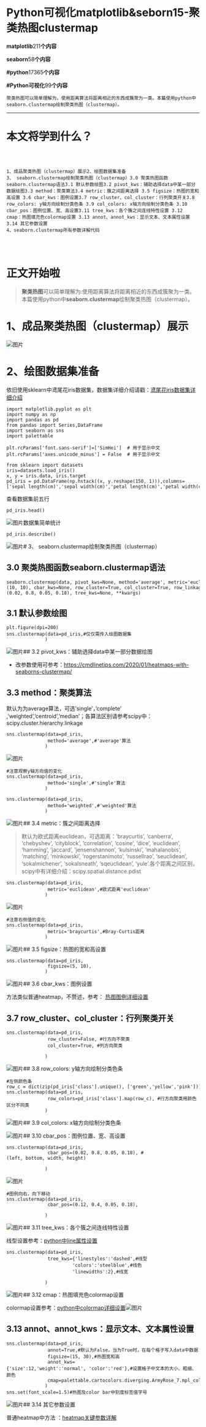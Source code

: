 # Python可视化matplotlib&seborn15-聚类热图clustermap

**matplotlib**211**个内容**

**seaborn**58**个内容**

**#python**17365**个内容**

**#Python可视化**99**个内容**

```
聚类热图可以简单理解为，使用距离算法将距离相近的东西成簇聚为一类。本篇使用python中seaborn.clustermap绘制聚类热图（clustermap）。
```

---

# ****本文将学到什么？****

<pre data-tool="mdnice编辑器" data-darkmode-color-16390650965078="rgb(163, 163, 163)" data-darkmode-original-color-16390650965078="#fff|rgb(0,0,0)"><p data-darkmode-color-16390650965078="rgb(163, 163, 163)" data-darkmode-original-color-16390650965078="#fff|rgb(0,0,0)"><br data-darkmode-color-16390650965078="rgb(163, 163, 163)" data-darkmode-original-color-16390650965078="#fff|rgb(0,0,0)"/></p><section class="code-snippet__fix code-snippet__js" data-darkmode-color-16390650965078="rgb(163, 163, 163)" data-darkmode-original-color-16390650965078="#fff|rgb(0,0,0)"><pre class="code-snippet__js" data-lang="css" data-darkmode-color-16390650965078="rgb(163, 163, 163)" data-darkmode-original-color-16390650965078="#fff|rgb(0,0,0)"><code data-darkmode-color-16390650965078="rgb(163, 163, 163)" data-darkmode-original-color-16390650965078="#fff|rgb(0,0,0)"><span class="code-snippet_outer" data-darkmode-color-16390650965078="rgb(163, 163, 163)" data-darkmode-original-color-16390650965078="#fff|rgb(0,0,0)">1、成品聚类热图（<span class="code-snippet__selector-tag" data-darkmode-color-16390650965078="rgb(163, 163, 163)" data-darkmode-original-color-16390650965078="#fff|rgb(0,0,0)">clustermap</span>）展示</span></code><code data-darkmode-color-16390650965078="rgb(163, 163, 163)" data-darkmode-original-color-16390650965078="#fff|rgb(0,0,0)"><span class="code-snippet_outer" data-darkmode-color-16390650965078="rgb(163, 163, 163)" data-darkmode-original-color-16390650965078="#fff|rgb(0,0,0)">2、绘图数据集准备 </span></code><code data-darkmode-color-16390650965078="rgb(163, 163, 163)" data-darkmode-original-color-16390650965078="#fff|rgb(0,0,0)"><span class="code-snippet_outer" data-darkmode-color-16390650965078="rgb(163, 163, 163)" data-darkmode-original-color-16390650965078="#fff|rgb(0,0,0)"><br data-darkmode-color-16390650965078="rgb(163, 163, 163)" data-darkmode-original-color-16390650965078="#fff|rgb(0,0,0)"/></span></code><code data-darkmode-color-16390650965078="rgb(163, 163, 163)" data-darkmode-original-color-16390650965078="#fff|rgb(0,0,0)"><span class="code-snippet_outer" data-darkmode-color-16390650965078="rgb(163, 163, 163)" data-darkmode-original-color-16390650965078="#fff|rgb(0,0,0)">3、 <span class="code-snippet__selector-tag" data-darkmode-color-16390650965078="rgb(163, 163, 163)" data-darkmode-original-color-16390650965078="#fff|rgb(0,0,0)">seaborn</span><span class="code-snippet__selector-class" data-darkmode-color-16390650965078="rgb(163, 163, 163)" data-darkmode-original-color-16390650965078="#fff|rgb(0,0,0)">.clustermap</span>绘制聚类热图（<span class="code-snippet__selector-tag" data-darkmode-color-16390650965078="rgb(163, 163, 163)" data-darkmode-original-color-16390650965078="#fff|rgb(0,0,0)">clustermap</span>）</span></code><code data-darkmode-color-16390650965078="rgb(163, 163, 163)" data-darkmode-original-color-16390650965078="#fff|rgb(0,0,0)"><span class="code-snippet_outer" data-darkmode-color-16390650965078="rgb(163, 163, 163)" data-darkmode-original-color-16390650965078="#fff|rgb(0,0,0)">3<span class="code-snippet__selector-class" data-darkmode-color-16390650965078="rgb(163, 163, 163)" data-darkmode-original-color-16390650965078="#fff|rgb(0,0,0)">.0</span> 聚类热图函数<span class="code-snippet__selector-tag" data-darkmode-color-16390650965078="rgb(163, 163, 163)" data-darkmode-original-color-16390650965078="#fff|rgb(0,0,0)">seaborn</span><span class="code-snippet__selector-class" data-darkmode-color-16390650965078="rgb(163, 163, 163)" data-darkmode-original-color-16390650965078="#fff|rgb(0,0,0)">.clustermap</span>语法</span></code><code data-darkmode-color-16390650965078="rgb(163, 163, 163)" data-darkmode-original-color-16390650965078="#fff|rgb(0,0,0)"><span class="code-snippet_outer" data-darkmode-color-16390650965078="rgb(163, 163, 163)" data-darkmode-original-color-16390650965078="#fff|rgb(0,0,0)">3<span class="code-snippet__selector-class" data-darkmode-color-16390650965078="rgb(163, 163, 163)" data-darkmode-original-color-16390650965078="#fff|rgb(0,0,0)">.1</span> 默认参数绘图</span></code><code data-darkmode-color-16390650965078="rgb(163, 163, 163)" data-darkmode-original-color-16390650965078="#fff|rgb(0,0,0)"><span class="code-snippet_outer" data-darkmode-color-16390650965078="rgb(163, 163, 163)" data-darkmode-original-color-16390650965078="#fff|rgb(0,0,0)">3<span class="code-snippet__selector-class" data-darkmode-color-16390650965078="rgb(163, 163, 163)" data-darkmode-original-color-16390650965078="#fff|rgb(0,0,0)">.2</span> <span class="code-snippet__selector-tag" data-darkmode-color-16390650965078="rgb(163, 163, 163)" data-darkmode-original-color-16390650965078="#fff|rgb(0,0,0)">pivot_kws</span>：辅助选择<span class="code-snippet__selector-tag" data-darkmode-color-16390650965078="rgb(163, 163, 163)" data-darkmode-original-color-16390650965078="#fff|rgb(0,0,0)">data</span>中某一部分数据绘图</span></code><code data-darkmode-color-16390650965078="rgb(163, 163, 163)" data-darkmode-original-color-16390650965078="#fff|rgb(0,0,0)"><span class="code-snippet_outer" data-darkmode-color-16390650965078="rgb(163, 163, 163)" data-darkmode-original-color-16390650965078="#fff|rgb(0,0,0)">3<span class="code-snippet__selector-class" data-darkmode-color-16390650965078="rgb(163, 163, 163)" data-darkmode-original-color-16390650965078="#fff|rgb(0,0,0)">.3</span> <span class="code-snippet__selector-tag" data-darkmode-color-16390650965078="rgb(163, 163, 163)" data-darkmode-original-color-16390650965078="#fff|rgb(0,0,0)">method</span>：聚类算法</span></code><code data-darkmode-color-16390650965078="rgb(163, 163, 163)" data-darkmode-original-color-16390650965078="#fff|rgb(0,0,0)"><span class="code-snippet_outer" data-darkmode-color-16390650965078="rgb(163, 163, 163)" data-darkmode-original-color-16390650965078="#fff|rgb(0,0,0)">3<span class="code-snippet__selector-class" data-darkmode-color-16390650965078="rgb(163, 163, 163)" data-darkmode-original-color-16390650965078="#fff|rgb(0,0,0)">.4</span> <span class="code-snippet__selector-tag" data-darkmode-color-16390650965078="rgb(163, 163, 163)" data-darkmode-original-color-16390650965078="#fff|rgb(0,0,0)">metric</span>：簇之间距离选择 </span></code><code data-darkmode-color-16390650965078="rgb(163, 163, 163)" data-darkmode-original-color-16390650965078="#fff|rgb(0,0,0)"><span class="code-snippet_outer" data-darkmode-color-16390650965078="rgb(163, 163, 163)" data-darkmode-original-color-16390650965078="#fff|rgb(0,0,0)">3<span class="code-snippet__selector-class" data-darkmode-color-16390650965078="rgb(163, 163, 163)" data-darkmode-original-color-16390650965078="#fff|rgb(0,0,0)">.5</span> <span class="code-snippet__selector-tag" data-darkmode-color-16390650965078="rgb(163, 163, 163)" data-darkmode-original-color-16390650965078="#fff|rgb(0,0,0)">figsize</span>：热图的宽和高设置 </span></code><code data-darkmode-color-16390650965078="rgb(163, 163, 163)" data-darkmode-original-color-16390650965078="#fff|rgb(0,0,0)"><span class="code-snippet_outer" data-darkmode-color-16390650965078="rgb(163, 163, 163)" data-darkmode-original-color-16390650965078="#fff|rgb(0,0,0)">3<span class="code-snippet__selector-class" data-darkmode-color-16390650965078="rgb(163, 163, 163)" data-darkmode-original-color-16390650965078="#fff|rgb(0,0,0)">.6</span> <span class="code-snippet__selector-tag" data-darkmode-color-16390650965078="rgb(163, 163, 163)" data-darkmode-original-color-16390650965078="#fff|rgb(0,0,0)">cbar_kws</span>：图例设置</span></code><code data-darkmode-color-16390650965078="rgb(163, 163, 163)" data-darkmode-original-color-16390650965078="#fff|rgb(0,0,0)"><span class="code-snippet_outer" data-darkmode-color-16390650965078="rgb(163, 163, 163)" data-darkmode-original-color-16390650965078="#fff|rgb(0,0,0)">3<span class="code-snippet__selector-class" data-darkmode-color-16390650965078="rgb(163, 163, 163)" data-darkmode-original-color-16390650965078="#fff|rgb(0,0,0)">.7</span> <span class="code-snippet__selector-tag" data-darkmode-color-16390650965078="rgb(163, 163, 163)" data-darkmode-original-color-16390650965078="#fff|rgb(0,0,0)">row_cluster</span>、<span class="code-snippet__selector-tag" data-darkmode-color-16390650965078="rgb(163, 163, 163)" data-darkmode-original-color-16390650965078="#fff|rgb(0,0,0)">col_cluster</span>：行列聚类开关</span></code><code data-darkmode-color-16390650965078="rgb(163, 163, 163)" data-darkmode-original-color-16390650965078="#fff|rgb(0,0,0)"><span class="code-snippet_outer" data-darkmode-color-16390650965078="rgb(163, 163, 163)" data-darkmode-original-color-16390650965078="#fff|rgb(0,0,0)">3<span class="code-snippet__selector-class" data-darkmode-color-16390650965078="rgb(163, 163, 163)" data-darkmode-original-color-16390650965078="#fff|rgb(0,0,0)">.8</span> <span class="code-snippet__selector-tag" data-darkmode-color-16390650965078="rgb(163, 163, 163)" data-darkmode-original-color-16390650965078="#fff|rgb(0,0,0)">row_colors</span>: <span class="code-snippet__selector-tag" data-darkmode-color-16390650965078="rgb(163, 163, 163)" data-darkmode-original-color-16390650965078="#fff|rgb(0,0,0)">y</span>轴方向绘制分类色条 </span></code><code data-darkmode-color-16390650965078="rgb(163, 163, 163)" data-darkmode-original-color-16390650965078="#fff|rgb(0,0,0)"><span class="code-snippet_outer" data-darkmode-color-16390650965078="rgb(163, 163, 163)" data-darkmode-original-color-16390650965078="#fff|rgb(0,0,0)">3<span class="code-snippet__selector-class" data-darkmode-color-16390650965078="rgb(163, 163, 163)" data-darkmode-original-color-16390650965078="#fff|rgb(0,0,0)">.9</span> <span class="code-snippet__selector-tag" data-darkmode-color-16390650965078="rgb(163, 163, 163)" data-darkmode-original-color-16390650965078="#fff|rgb(0,0,0)">col_colors</span>: <span class="code-snippet__selector-tag" data-darkmode-color-16390650965078="rgb(163, 163, 163)" data-darkmode-original-color-16390650965078="#fff|rgb(0,0,0)">x</span>轴方向绘制分类色条 </span></code><code data-darkmode-color-16390650965078="rgb(163, 163, 163)" data-darkmode-original-color-16390650965078="#fff|rgb(0,0,0)"><span class="code-snippet_outer" data-darkmode-color-16390650965078="rgb(163, 163, 163)" data-darkmode-original-color-16390650965078="#fff|rgb(0,0,0)">3<span class="code-snippet__selector-class" data-darkmode-color-16390650965078="rgb(163, 163, 163)" data-darkmode-original-color-16390650965078="#fff|rgb(0,0,0)">.10</span>  <span class="code-snippet__selector-tag" data-darkmode-color-16390650965078="rgb(163, 163, 163)" data-darkmode-original-color-16390650965078="#fff|rgb(0,0,0)">cbar_pos</span>：图例位置、宽、高设置</span></code><code data-darkmode-color-16390650965078="rgb(163, 163, 163)" data-darkmode-original-color-16390650965078="#fff|rgb(0,0,0)"><span class="code-snippet_outer" data-darkmode-color-16390650965078="rgb(163, 163, 163)" data-darkmode-original-color-16390650965078="#fff|rgb(0,0,0)">3<span class="code-snippet__selector-class" data-darkmode-color-16390650965078="rgb(163, 163, 163)" data-darkmode-original-color-16390650965078="#fff|rgb(0,0,0)">.11</span> <span class="code-snippet__selector-tag" data-darkmode-color-16390650965078="rgb(163, 163, 163)" data-darkmode-original-color-16390650965078="#fff|rgb(0,0,0)">tree_kws</span>：各个簇之间连线特性设置 </span></code><code data-darkmode-color-16390650965078="rgb(163, 163, 163)" data-darkmode-original-color-16390650965078="#fff|rgb(0,0,0)"><span class="code-snippet_outer" data-darkmode-color-16390650965078="rgb(163, 163, 163)" data-darkmode-original-color-16390650965078="#fff|rgb(0,0,0)">3<span class="code-snippet__selector-class" data-darkmode-color-16390650965078="rgb(163, 163, 163)" data-darkmode-original-color-16390650965078="#fff|rgb(0,0,0)">.12</span> <span class="code-snippet__selector-tag" data-darkmode-color-16390650965078="rgb(163, 163, 163)" data-darkmode-original-color-16390650965078="#fff|rgb(0,0,0)">cmap</span>：热图填充色<span class="code-snippet__selector-tag" data-darkmode-color-16390650965078="rgb(163, 163, 163)" data-darkmode-original-color-16390650965078="#fff|rgb(0,0,0)">colormap</span>设置 </span></code><code data-darkmode-color-16390650965078="rgb(163, 163, 163)" data-darkmode-original-color-16390650965078="#fff|rgb(0,0,0)"><span class="code-snippet_outer" data-darkmode-color-16390650965078="rgb(163, 163, 163)" data-darkmode-original-color-16390650965078="#fff|rgb(0,0,0)">3<span class="code-snippet__selector-class" data-darkmode-color-16390650965078="rgb(163, 163, 163)" data-darkmode-original-color-16390650965078="#fff|rgb(0,0,0)">.13</span> <span class="code-snippet__selector-tag" data-darkmode-color-16390650965078="rgb(163, 163, 163)" data-darkmode-original-color-16390650965078="#fff|rgb(0,0,0)">annot</span>、<span class="code-snippet__selector-tag" data-darkmode-color-16390650965078="rgb(163, 163, 163)" data-darkmode-original-color-16390650965078="#fff|rgb(0,0,0)">annot_kws</span>：显示文本、文本属性设置 </span></code><code data-darkmode-color-16390650965078="rgb(163, 163, 163)" data-darkmode-original-color-16390650965078="#fff|rgb(0,0,0)"><span class="code-snippet_outer" data-darkmode-color-16390650965078="rgb(163, 163, 163)" data-darkmode-original-color-16390650965078="#fff|rgb(0,0,0)">3<span class="code-snippet__selector-class" data-darkmode-color-16390650965078="rgb(163, 163, 163)" data-darkmode-original-color-16390650965078="#fff|rgb(0,0,0)">.14</span> 其它参数设置</span></code><code data-darkmode-color-16390650965078="rgb(163, 163, 163)" data-darkmode-original-color-16390650965078="#fff|rgb(0,0,0)"><span class="code-snippet_outer" data-darkmode-color-16390650965078="rgb(163, 163, 163)" data-darkmode-original-color-16390650965078="#fff|rgb(0,0,0)"><br data-darkmode-color-16390650965078="rgb(163, 163, 163)" data-darkmode-original-color-16390650965078="#fff|rgb(0,0,0)"/></span></code><code data-darkmode-color-16390650965078="rgb(163, 163, 163)" data-darkmode-original-color-16390650965078="#fff|rgb(0,0,0)"><span class="code-snippet_outer" data-darkmode-color-16390650965078="rgb(163, 163, 163)" data-darkmode-original-color-16390650965078="#fff|rgb(0,0,0)">4、<span class="code-snippet__selector-tag" data-darkmode-color-16390650965078="rgb(163, 163, 163)" data-darkmode-original-color-16390650965078="#fff|rgb(0,0,0)">seaborn</span><span class="code-snippet__selector-class" data-darkmode-color-16390650965078="rgb(163, 163, 163)" data-darkmode-original-color-16390650965078="#fff|rgb(0,0,0)">.clustermap</span>所有参数详解代码</span></code></pre></section><p data-darkmode-color-16390650965078="rgb(163, 163, 163)" data-darkmode-original-color-16390650965078="#fff|rgb(0,0,0)"><br data-darkmode-color-16390650965078="rgb(163, 163, 163)" data-darkmode-original-color-16390650965078="#fff|rgb(0,0,0)"/></p></pre>

# **正文开始啦**

> **聚类热图**可以简单理解为:使用距离算法将距离相近的东西成簇聚为一类。
> 本篇使用python中**seaborn.clustermap**绘制聚类热图（clustermap）。

# 1、成品聚类热图（clustermap）展示

![图片](https://mmbiz.qpic.cn/mmbiz_png/UGxk62Z8n3RPMmZgVbFlvpcD7N8BictStY5kPibKyhtRjoRMUSyxyLVXiayIWD2ZFcicB00ACQQia3DBRWC6JPaICsQ/640?wx_fmt=png&tp=webp&wxfrom=5&wx_lazy=1&wx_co=1)

# 2、绘图数据集准备

依旧使用sklearn中鸢尾花iris数据集，数据集详细介绍请戳：[鸢尾花iris数据集详细介绍](https://mp.weixin.qq.com/s?__biz=MzUwOTg0MjczNw==&mid=2247484528&idx=2&sn=48cfeb144ee621ecbbe07a81d0fab220&chksm=f90d402ece7ac93812f70a97e7374e555d38077dfe1fbb9a0506d17133c6aea891ce54a67e91&scene=21#wechat_redirect)

```
import matplotlib.pyplot as plt
import numpy as np
import pandas as pd
from pandas import Series,DataFrame
import seaborn as sns
import palettable

plt.rcParams['font.sans-serif']=['SimHei']  # 用于显示中文
plt.rcParams['axes.unicode_minus'] = False  # 用于显示中文

from sklearn import datasets 
iris=datasets.load_iris()
x, y = iris.data, iris.target
pd_iris = pd.DataFrame(np.hstack((x, y.reshape(150, 1))),columns=['sepal length(cm)','sepal width(cm)','petal length(cm)','petal width(cm)','class'] )
```

查看数据集前五行

```
pd_iris.head()
```

![图片](https://mmbiz.qpic.cn/mmbiz_png/UGxk62Z8n3RPMmZgVbFlvpcD7N8BictStsSKvRggiboNkPfvAV5kwGIDlBqMegvphlagiawEicWvA5gmHxFgzw65Lw/640?wx_fmt=png&tp=webp&wxfrom=5&wx_lazy=1&wx_co=1)数据集简单统计

```
pd_iris.describe()
```

![图片](https://mmbiz.qpic.cn/mmbiz_png/UGxk62Z8n3RPMmZgVbFlvpcD7N8BictStYCqgpIIdGYraVu7NArPG3mCuOox2OT4AOJQVFnXACtTjcNwtNHqmow/640?wx_fmt=png&tp=webp&wxfrom=5&wx_lazy=1&wx_co=1)# 3、 seaborn.clustermap绘制聚类热图（clustermap）

## 3.0 聚类热图函数seaborn.clustermap语法

```
seaborn.clustermap(data, pivot_kws=None, method='average', metric='euclidean', z_score=None, standard_scale=None, figsize=(10, 10), cbar_kws=None, row_cluster=True, col_cluster=True, row_linkage=None, col_linkage=None, row_colors=None, col_colors=None, mask=None, dendrogram_ratio=0.2, colors_ratio=0.03, cbar_pos=(0.02, 0.8, 0.05, 0.18), tree_kws=None, **kwargs)
```

## 3.1 默认参数绘图

```
plt.figure(dpi=200)
sns.clustermap(data=pd_iris,#仅仅需传入绘图数据集
              )
```

![图片](https://mmbiz.qpic.cn/mmbiz_png/UGxk62Z8n3RPMmZgVbFlvpcD7N8BictStVicm79Yl33Bzichrr96Dn8dRdRMp3tbKUhvfVddX3N4N2jtGePzsXK5A/640?wx_fmt=png&tp=webp&wxfrom=5&wx_lazy=1&wx_co=1)## 3.2 pivot_kws：辅助选择data中某一部分数据绘图

* 改参数使用可参考：https://cmdlinetips.com/2020/01/heatmaps-with-seaborns-clustermap/

## 3.3 method：聚类算法

默认为为average算法，可选’single’，’complete’ ,’weighted’,’centroid’,’median’；各算法区别请参考scipy中：scipy.cluster.hierarchy.linkage

```
sns.clustermap(data=pd_iris,
               method='average',#'average'算法
              )
```

![图片](https://mmbiz.qpic.cn/mmbiz_png/UGxk62Z8n3RPMmZgVbFlvpcD7N8BictStVicm79Yl33Bzichrr96Dn8dRdRMp3tbKUhvfVddX3N4N2jtGePzsXK5A/640?wx_fmt=png&tp=webp&wxfrom=5&wx_lazy=1&wx_co=1)

```
#注意观察y轴方向值的变化
sns.clustermap(data=pd_iris,
               method='single',#'single'算法
              )
```

```
sns.clustermap(data=pd_iris,
               method='weighted',#'weighted'算法
              )
```

![图片](https://mmbiz.qpic.cn/mmbiz_png/UGxk62Z8n3RPMmZgVbFlvpcD7N8BictSt7nicW6KYXmcKz9wuENt5qvLPlUbHbsicE7EzSt7e5MBCELsF2FW3H4Eg/640?wx_fmt=png&tp=webp&wxfrom=5&wx_lazy=1&wx_co=1)## 3.4 metric：簇之间距离选择

> 默认为欧式距离euclidean，可选距离：‘braycurtis’, ‘canberra’, ‘chebyshev’, ‘cityblock’, ‘correlation’, ‘cosine’, ‘dice’,
> ‘euclidean’, ‘hamming’, ‘jaccard’, ‘jensenshannon’, ‘kulsinski’, ‘mahalanobis’, ‘matching’, ‘minkowski’,
> ‘rogerstanimoto’, ‘russellrao’, ‘seuclidean’, ‘sokalmichener’, ‘sokalsneath’, ‘sqeuclidean’, ‘yule’.各个距离之间区别，scipy中有详细介绍：scipy.spatial.distance.pdist

```
sns.clustermap(data=pd_iris,
               metric='euclidean',#欧式距离'euclidean'
              )
```

![图片](https://mmbiz.qpic.cn/mmbiz_png/UGxk62Z8n3RPMmZgVbFlvpcD7N8BictStVicm79Yl33Bzichrr96Dn8dRdRMp3tbKUhvfVddX3N4N2jtGePzsXK5A/640?wx_fmt=png&tp=webp&wxfrom=5&wx_lazy=1&wx_co=1)

```
#注意右侧值的变化
sns.clustermap(data=pd_iris,
               metric='braycurtis',#Bray-Curtis距离
              )
```

![图片](https://mmbiz.qpic.cn/mmbiz_png/UGxk62Z8n3RPMmZgVbFlvpcD7N8BictSt7KicyVU10kM6pVplvhhC3DY41oXMhrBGibI8WoLBf7UwgQVdpbUDcd8w/640?wx_fmt=png&tp=webp&wxfrom=5&wx_lazy=1&wx_co=1)## 3.5 figsize：热图的宽和高设置

```
sns.clustermap(data=pd_iris,
               figsize=(5, 10),            
              )
```

![图片](https://mmbiz.qpic.cn/mmbiz_png/UGxk62Z8n3RPMmZgVbFlvpcD7N8BictStHvZl5KdjllEfcl4PZ95icB61Bx6iaZ2GOBlgHusxxC7f96Fev07S8FOQ/640?wx_fmt=png&tp=webp&wxfrom=5&wx_lazy=1&wx_co=1)## 3.6 cbar_kws：图例设置

方法类似普通heatmap，不赘述，参考： [热图图例详细设置](https://mp.weixin.qq.com/s?__biz=MzUwOTg0MjczNw==&mid=2247485375&idx=1&sn=be29296af9b63a2b6379dbe89700386d&chksm=f90d43e1ce7acaf7f1507762d40178023106afd6910e2ae3f3f7bb9f14db5c289cfbf0a81922&token=1588396102&lang=zh_CN&scene=21#wechat_redirect)

## 3.7 row_cluster、col_cluster：行列聚类开关

```
sns.clustermap(data=pd_iris,
               row_cluster=False, #行方向不聚类
               col_cluster=True, #列方向聚类
               
              )
```

![图片](https://mmbiz.qpic.cn/mmbiz_png/UGxk62Z8n3RPMmZgVbFlvpcD7N8BictSticH4sUbGTicJZyHkJTWmGR8E33Bo6Eu8BvWlgwHib1fFjwqbfYaX7p7QQ/640?wx_fmt=png&tp=webp&wxfrom=5&wx_lazy=1&wx_co=1)## 3.8 row_colors: y轴方向绘制分类色条

```
#左侧颜色条
row_c = dict(zip(pd_iris['class'].unique(), ['green','yellow','pink']))
sns.clustermap(data=pd_iris,
               row_colors=pd_iris['class'].map(row_c), #行方向聚类用颜色区分不同类               
              )
```

![图片](https://mmbiz.qpic.cn/mmbiz_png/UGxk62Z8n3RPMmZgVbFlvpcD7N8BictSt3ZIsQ6pUOavosBu276nUYWdicANIuXdM0E6HibLNOYfpE0ZuVU0lkTkw/640?wx_fmt=png&tp=webp&wxfrom=5&wx_lazy=1&wx_co=1)## 3.9 col_colors: x轴方向绘制分类色条

![图片](https://mmbiz.qpic.cn/mmbiz_png/UGxk62Z8n3RPMmZgVbFlvpcD7N8BictStXDp1PkUH1kFccEu3EDHR3hiaZAYOTib9dic6YWhqoJR6qib9W5Ghdh5Bng/640?wx_fmt=png&tp=webp&wxfrom=5&wx_lazy=1&wx_co=1)## 3.10  cbar_pos：图例位置、宽、高设置

```
sns.clustermap(data=pd_iris,
               cbar_pos=(0.02, 0.8, 0.05, 0.18), #(left, bottom, width, height)
               
              )
```

![图片](https://mmbiz.qpic.cn/mmbiz_png/UGxk62Z8n3RPMmZgVbFlvpcD7N8BictStVicm79Yl33Bzichrr96Dn8dRdRMp3tbKUhvfVddX3N4N2jtGePzsXK5A/640?wx_fmt=png&tp=webp&wxfrom=5&wx_lazy=1&wx_co=1)

```
#图例向右，向下移动
sns.clustermap(data=pd_iris,
               cbar_pos=(0.12, 0.4, 0.05, 0.18), 
               
              )
```

![图片](https://mmbiz.qpic.cn/mmbiz_png/UGxk62Z8n3RPMmZgVbFlvpcD7N8BictStCwLvA8FmiaicD3ykk8uu6NeibfZjb2c6YAS8d4GoX6UfibcjhabwqntCqQ/640?wx_fmt=png&tp=webp&wxfrom=5&wx_lazy=1&wx_co=1)## 3.11 tree_kws：各个簇之间连线特性设置

线型设置参考：[python中line属性设置](https://mp.weixin.qq.com/s?__biz=MzUwOTg0MjczNw==&mid=2247484192&idx=2&sn=66b5bdab9591e4652576d9298c18b6db&chksm=f90d477ece7ace682612807580b0b14790c4ab9b4bbf13a6f7704aeeb1c793f8256141351982&scene=21#wechat_redirect)

```
sns.clustermap(data=pd_iris,
               tree_kws={'linestyles':'dashed',#线型
                        'colors':'steelblue',#线色
                        'linewidths':2},#线宽 
               
              )
```

![图片](https://mmbiz.qpic.cn/mmbiz_png/UGxk62Z8n3RPMmZgVbFlvpcD7N8BictSt8v96MUea2ln8KMegjvuMhG62jX6r8oWt48wClcPS9htHjPZg0I1eQQ/640?wx_fmt=png&tp=webp&wxfrom=5&wx_lazy=1&wx_co=1)## 3.12 cmap：热图填充色colormap设置

colormap设置参考：[python中colormap详细设置](https://mp.weixin.qq.com/s?__biz=MzUwOTg0MjczNw==&mid=2247485375&idx=1&sn=be29296af9b63a2b6379dbe89700386d&chksm=f90d43e1ce7acaf7f1507762d40178023106afd6910e2ae3f3f7bb9f14db5c289cfbf0a81922&scene=21#wechat_redirect)![图片](https://mmbiz.qpic.cn/mmbiz_png/UGxk62Z8n3RPMmZgVbFlvpcD7N8BictStiaic4LeZXFbiccQXD1oTdaiauR7kMhZeXIcuPSoicnvPzDEIEibCJjfOfiaibw/640?wx_fmt=png&tp=webp&wxfrom=5&wx_lazy=1&wx_co=1)

## 3.13 annot、annot_kws：显示文本、文本属性设置

```
sns.clustermap(data=pd_iris,
               annot=True,#默认为False，当为True时，在每个格子写入data中数据
               figsize=(15, 30),#热图宽和高
               annot_kws={'size':12,'weight':'normal', 'color':'red'},#设置格子中文本的大小、粗细、颜色
               cmap=palettable.cartocolors.diverging.ArmyRose_7.mpl_colors,
              )
sns.set(font_scale=1.5)#热图及color bar中刻度标签值字号
```

![图片](https://mmbiz.qpic.cn/mmbiz_png/UGxk62Z8n3RPMmZgVbFlvpcD7N8BictStWxqVBxzib1QOoxOibL8QRWIZibTmMldN6HJWSEUiboUsBGibSwLJH4jnMNw/640?wx_fmt=png&tp=webp&wxfrom=5&wx_lazy=1&wx_co=1)## 3.14 其它参数设置

普通heatmap中方法 ：[heatmap关键参数详解](https://mp.weixin.qq.com/s?__biz=MzUwOTg0MjczNw==&mid=2247485375&idx=1&sn=be29296af9b63a2b6379dbe89700386d&chksm=f90d43e1ce7acaf7f1507762d40178023106afd6910e2ae3f3f7bb9f14db5c289cfbf0a81922&scene=21#wechat_redirect)
